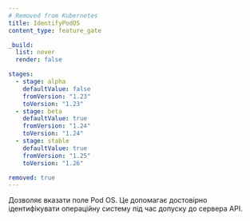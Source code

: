 ```yaml
---
# Removed from Kubernetes
title: IdentifyPodOS
content_type: feature_gate

_build:
  list: never
  render: false

stages:
  - stage: alpha 
    defaultValue: false
    fromVersion: "1.23"
    toVersion: "1.23"
  - stage: beta 
    defaultValue: true
    fromVersion: "1.24"
    toVersion: "1.24"    
  - stage: stable
    defaultValue: true
    fromVersion: "1.25"
    toVersion: "1.26"    

removed: true  
---
```

Дозволяє вказати поле Pod OS. Це допомагає достовірно ідентифікувати операційну систему під час допуску до сервера API.
